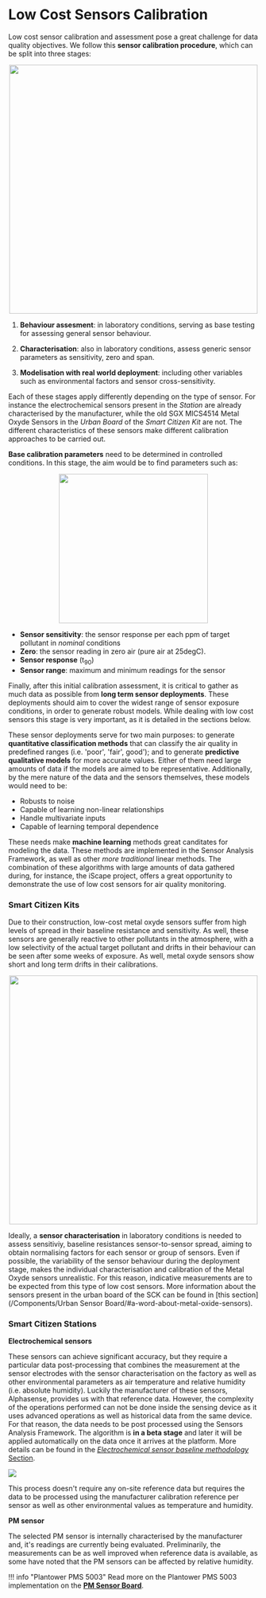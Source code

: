 Low Cost Sensors Calibration
============================

Low cost sensor calibration and assessment pose a great challenge for data quality objectives. We follow this **sensor calibration procedure**, which can be split into three stages:

<div style="text-align:center">
<image src="https://i.imgur.com/6BZqNrR.png" width="500px"/>
</div>

1. **Behaviour assesment**: in laboratory conditions, serving as base testing for assessing general sensor behaviour.

2. **Characterisation**: also in laboratory conditions, assess generic sensor parameters as sensitivity, zero and span.

3. **Modelisation with real world deployment**: including other variables such as environmental factors and sensor cross-sensitivity.

Each of these stages apply differently depending on the type of sensor. For instance the electrochemical sensors present in the *Station* are already characterised by the manufacturer, while the old SGX MICS4514 Metal Oxyde Sensors in the *Urban Board* of the *Smart Citizen Kit* are not. The different characteristics of these sensors make different calibration approaches to be carried out.

**Base calibration parameters** need to be determined in controlled conditions. In this stage, the aim would be to find parameters such as:

<div style="text-align:center">
<image src="https://i.imgur.com/FprLD0n.png" width="300px"/>
</div>

- **Sensor sensitivity**: the sensor response per each ppm of target pollutant in _nominal_ conditions
- **Zero**: the sensor reading in zero air (pure air at 25degC).
- **Sensor response** (t<sub>90</sub>)
- **Sensor range**: maximum and minimum readings for the sensor

Finally, after this initial calibration assessment, it is critical to gather as much data as possible from **long term sensor deployments**. These deployments should aim to cover the widest range of sensor exposure conditions, in order to generate robust models. While dealing with low cost sensors this stage is very important, as it is detailed in the sections below.

These sensor deployments serve for two main purposes: to generate **quantitative classification methods** that can classify the air quality in predefined ranges (i.e. 'poor', 'fair', good'); and to generate **predictive qualitative models** for more accurate values. Either of them need large amounts of data if the models are aimed to be representative. Additionally, by the mere nature of the data and the sensors themselves, these models would need to be:

- Robusts to noise
- Capable of learning non-linear relationships
- Handle multivariate inputs
- Capable of learning temporal dependence

These needs make **machine learning** methods great canditates for modeling the data. These methods are implemented in the Sensor Analysis Framework, as well as other _more traditional_ linear methods. The combination of these algorithms with large amounts of data gathered during, for instance, the iScape project, offers a great opportunity to demonstrate the use of low cost sensors for air quality monitoring.

### Smart Citizen Kits

Due to their construction, low-cost metal oxyde sensors suffer from high levels of spread in their baseline resistance and sensitivity. As well, these sensors are generally reactive to other pollutants in the atmosphere, with a low selectivity of the actual target pollutant and drifts in their behaviour can be seen after some weeks of exposure. As well, metal oxyde sensors show short and long term drifts in their calibrations. 

<div style="text-align:center">
<image src="https://i.imgur.com/JfujXTA.png" width="500px"/>
</div>

Ideally, a **sensor characterisation** in laboratory conditions is needed to assess sensitiviy, baseline resistances sensor-to-sensor spread, aiming to obtain normalising factors for each sensor or group of sensors. Even if possible, the variability of the sensor behaviour during the deployment stage, makes the individual characterisation and calibration of the Metal Oxyde sensors unrealistic. For this reason, indicative measurements are to be expected from this type of low cost sensors. More information about the sensors present in the urban board of the SCK can be found in [this section](/Components/Urban Sensor Board/#a-word-about-metal-oxide-sensors).

### Smart Citizen Stations

**Electrochemical sensors** 

These sensors can achieve significant accuracy, but they require a particular data post-processing that combines the measurement at the sensor electrodes with the sensor characterisation on the factory as well as other environmental parameters as air temperature and relative humidity (i.e. absolute humidity). Luckily the manufacturer of these sensors, Alphasense, provides us with that reference data. However, the complexity of the operations performed can not be done inside the sensing device as it uses advanced operations as well as historical data from the same device. For that reason, the data needs to be post processed using the Sensors Analysis Framework. The algorithm is **in a beta stage** and later it will be applied automatically on the data once it arrives at the platform. More details can be found in the [*Electrochemical sensor baseline methodology* Section](https://docs.iscape.smartcitizen.me/Components/Gas%20Pro%20Sensor%20Board/Electrochemical%20Sensors/#sensor-calibration).

![](https://i.imgur.com/Mi896Jh.png)

This process doesn't require any on-site reference data but requires the data to be processed using the manufacturer calibration reference per sensor as well as other environmental values as temperature and humidity.

**PM sensor**

The selected PM sensor is internally characterised by the manufacturer and, it's readings are currently being evaluated. Preliminarily, the measurements can be as well improved when reference data is available, as some have noted that the PM sensors can be affected by relative humidity. 

!!! info "Plantower PMS 5003"
	Read more on the Plantower PMS 5003 implementation on the [**PM Sensor Board**](/Components/PM%20Sensor%20Board/).